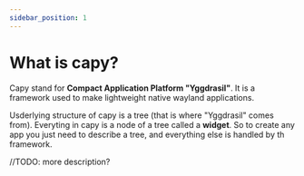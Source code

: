 ```yaml
---
sidebar_position: 1
---
```


# What is capy?

Capy stand for **Compact Application Platform "Yggdrasil"**. It is a framework used to make lightweight native wayland applications.

Usderlying structure of capy is a tree (that is where "Yggdrasil" comes from). Everyting in capy is a node of a tree called a **widget**. So to create any app you just need to describe a tree, and everything else is handled by th framework.

//TODO: more description?
